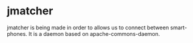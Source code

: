 # jmatcher
jmatcher is being made in order to allows us to connect between smart-phones.
It is a daemon based on apache-commons-daemon.